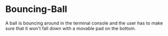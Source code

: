 # Bouncing-Ball
A ball is bouncing around in the terminal console and the user has to make sure that it won't fall down with a movable pad on the bottom.
